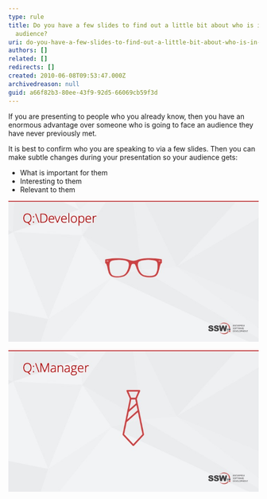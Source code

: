 ```yaml
---
type: rule
title: Do you have a few slides to find out a little bit about who is in your
  audience?
uri: do-you-have-a-few-slides-to-find-out-a-little-bit-about-who-is-in-your-audience
authors: []
related: []
redirects: []
created: 2010-06-08T09:53:47.000Z
archivedreason: null
guid: a66f82b3-80ee-43f9-92d5-66069cb59f3d
---
```

If you are presenting to people who you already know, then you have an enormous advantage over someone who is going to face an audience they have never previously met.  

<!--endintro-->

It is best to confirm who you are speaking to via a few slides. Then you can make subtle changes during your presentation so your audience gets:

* What is important for them
* Interesting to them
* Relevant to them



![Figure: Ask "How many are developers here?"](developers.jpg)

![Figure: Ask "How many are managers here?"](managers.jpg)